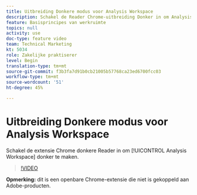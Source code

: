 ```yaml
---
title: Uitbreiding Donkere modus voor Analysis Workspace
description: Schakel de Reader Chrome-uitbreiding Donker in om Analysis Workspace donker te maken.
feature: Basisprincipes van werkruimte
topics: null
activity: use
doc-type: feature video
team: Technical Marketing
kt: 5034
role: Zakelijke praktiserer
level: Begin
translation-type: tm+mt
source-git-commit: f3b3fa7d91b0cb21005b57768ca23ed6700fcc03
workflow-type: tm+mt
source-wordcount: '51'
ht-degree: 45%

---
```



# Uitbreiding Donkere modus voor Analysis Workspace

Schakel de extensie Chrome donkere Reader in om [!UICONTROL Analysis Workspace] donker te maken.

>[!VIDEO](https://video.tv.adobe.com/v/33774/?quality=12)

**Opmerking:** dit is een openbare Chrome-extensie die niet is gekoppeld aan Adobe-producten.
